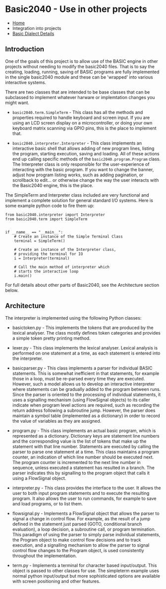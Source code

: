 # Basic2040 - Use in other projects

* [Home](../README.md)
* Integration into projects
* [Basic Dialect Details](dialect.md)

## Introduction

One of the goals of this project is to allow use of the BASIC engine in other projects without
needing to modify the basic2040 files.  That is to say the creating, loading, running, saving of BASIC
programs are fully implemented in the single basic2040 module and these can be 'wrapped' into various
interactive systems.

There are two classes that are intended to be base classes that can be subclassed to implement whatever
harware or implemtation changes you might want.

* `basic2040.term.SimpleTerm` - This class has all the methods and properties required to handle keyboard and
screen input.  If you are using an LCD screen display on a microcontroller, or doing your own keyboard matrix
scanning via GPIO pins, this is the place to implement that.


* `basic2040.interpreter.Interpreter` - This class implements an interactive basic shell that allows adding
of new program lines, listing the program, starting execution, saving and loading.  All of these actions
end up calling specific methods of the `basic2040.program.Program` class.  The Interpreter class is only
responsible for the user-experience of interacting with the basic program.  If you want to change the banner,
adjust how program listing works, such as adding pagination, or scrollback to edit... or otherwise change
the way the user interacts with the Basic2040 engine, this is the place.

The SimpleTerm and Interpreter class included are very functional and implement a complete solution for general
standard I/O systems.  Here is some example python code to fire them up:

```
from basic2040.interpreter import Interpreter
from basic2040.term import SimpleTerm


if __name__ == "__main__":
    # Create an instance of the Simple Terminal Class
    terminal = SimpleTerm()

    # Create an instance of the Interpreter class,
    # providing the terminal for IO
    i = Interpreter(terminal)

    # Call the main method of interpreter which
    # starts the interactive loop
    i.main()
```


For full details about other parts of Basic2040, see the Architecture section below.

## Architecture

The interpreter is implemented using the following Python classes:

* basictoken.py - This implements the tokens that are produced by the lexical analyser.
The class mostly defines token categories and provides a simple token pretty printing method.

* lexer.py - This class implements the lexical analyser. Lexical analysis is performed on
one statement at a time, as each statement is entered into the interpreter.

* basicparser.py - This class implements a parser for individual BASIC statements. This is
somewhat inefficient in that statements, for example those in a loop, must be re-parsed every
time they are executed. However, such a model allows us to develop an interactive interpreter
where statements can be gradually added to the program between runs.
Since the parser is oriented to the processing of individual statements, it uses a
signalling mechanism (using FlowSignal objects) to its caller indicate when program level actions
are required, such as recording the return address following a subroutine jump. However, the
parser does maintain a symbol table (implemented as a dictionary) in order to record
the value of variables as they are assigned.

* program.py - This class implements an actual basic program, which is represented as a dictionary. Dictionary keys are
statement line numbers and the corresponding value is the list of tokens that make up the statement with that line number.
Statements are executed by calling the parser to parse one statement at a time. This class
maintains a program counter, an indication of which line number should be executed next. The program counter is incremented to the next line
number in sequence, unless executed a statement has resulted in a branch. The parser indicates this by signalling to the program object that
calls it using a FlowSignal object.

* interpreter.py - This class provides the interface to the user. It allows the user to both input program statements and to execute
the resulting program. It also allows the user to run commands, for example to save and load programs, or to list them.

* flowsignal.py - Implements a FlowSignal object that allows the parser to signal a change in control flow. For example, as
the result of a jump defined in the statement just parsed (GOTO, conditional branch evaluation), a loop decision,
a subroutine call, or program termination. This paradigm of using the parser to simply parse individual statements, the Program
object to make control flow decisions and to track execution, and a signalling mechanism to allow the parser to signal
control flow changes to the Program object, is used consistently throughout the implementation.

* term.py - Implements a terminal for character based input/output.  This object is passed to other classes for use.  The simpleterm example uses normal python input/output but more sophisticated options are available with screen positioning and other features.

